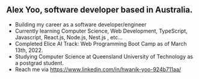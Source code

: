 ## Alex Yoo, software developer based in Australia.
- Building my career as a software developer/engineer
- Currently learning Computer Science, Web Development, TypeScript, Javascript, React.js, Node.js, Nest.js , etc...
- Completed Elice AI Track: Web Programming Boot Camp as of March 13th, 2022.
- Studying Computer Science at Queensland University of Technology as a postgrad student.
- Reach me via https://www.linkedin.com/in/hwanik-yoo-924b711aa/


<!---
fm247/fm247 is a ✨ special ✨ repository because its `README.md` (this file) appears on your GitHub profile.
You can click the Preview link to take a look at your changes.
--->
